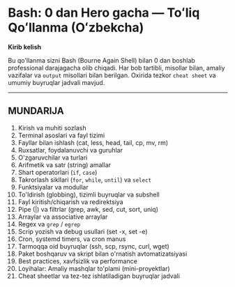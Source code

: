 # Bash: 0 dan Hero gacha — Toʻliq Qoʻllanma (Oʻzbekcha)

**Kirib kelish**

Bu qo'llanma sizni Bash (Bourne Again Shell) bilan 0 dan boshlab professional darajagacha olib chiqadi. Har bob tartibli, misollar bilan, amaliy vazifalar va `output` misollari bilan berilgan. Oxirida tezkor `cheat sheet` va umumiy buyruqlar jadvali mavjud.

---

## MUNDARIJA

1. Kirish va muhiti sozlash
2. Terminal asoslari va fayl tizimi
3. Fayllar bilan ishlash (cat, less, head, tail, cp, mv, rm)
4. Ruxsatlar, foydalanuvchi va guruhlar
5. O'zgaruvchilar va turlari
6. Arifmetik va satr (string) amallar
7. Shart operatorlari (`if`, `case`)
8. Takrorlash sikllari (`for`, `while`, `until`) va `select`
9. Funktsiyalar va modullar
10. To'ldirish (globbing), tizimli buyruqlar va subshell
11. Fayl kiritish/chiqarish va redirektsiya
12. Pipe (|) va filtrlar (grep, awk, sed, cut, sort, uniq)
13. Arraylar va associative arraylar
14. Regex va `grep` / `egrep`
15. Scrip yozish va debug usullari (set -x, set -e)
16. Cron, systemd timers, va cron manus
17. Tarmoqqa oid buyruqlar (ssh, scp, rsync, curl, wget)
18. Paket boshqaruv va skript bilan o'rnatish avtomatizatsiyasi
19. Best practices, xavfsizlik va performance
20. Loyihalar: Amaliy mashqlar to'plami (mini-proyektlar)
21. Cheat sheetlar va tez-tez ishlatiladigan buyruqlar jadvali


